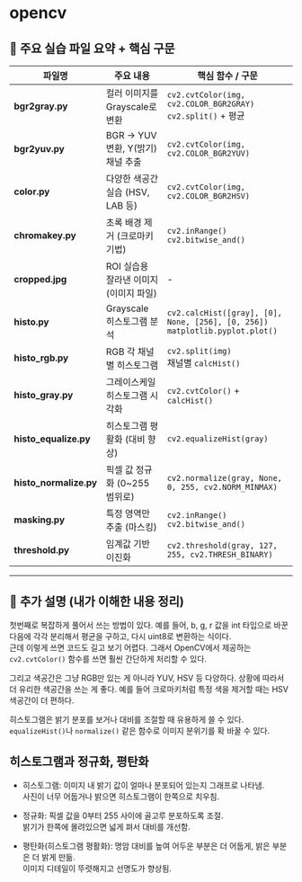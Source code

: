 # opencv

## 📂 주요 실습 파일 요약 + 핵심 구문

| 파일명 | 주요 내용 | 핵심 함수 / 구문 |
|--------|-----------|------------------|
| **bgr2gray.py** | 컬러 이미지를 Grayscale로 변환 | `cv2.cvtColor(img, cv2.COLOR_BGR2GRAY)`<br>`cv2.split()` + 평균 |
| **bgr2yuv.py** | BGR → YUV 변환, Y(밝기) 채널 추출 | `cv2.cvtColor(img, cv2.COLOR_BGR2YUV)` |
| **color.py** | 다양한 색공간 실습 (HSV, LAB 등) | `cv2.cvtColor(img, cv2.COLOR_BGR2HSV)` |
| **chromakey.py** | 초록 배경 제거 (크로마키 기법) | `cv2.inRange()`<br>`cv2.bitwise_and()` |
| **cropped.jpg** | ROI 실습용 잘라낸 이미지 (이미지 파일) | - |
| **histo.py** | Grayscale 히스토그램 분석 | `cv2.calcHist([gray], [0], None, [256], [0, 256])`<br>`matplotlib.pyplot.plot()` |
| **histo_rgb.py** | RGB 각 채널별 히스토그램 | `cv2.split(img)`<br>채널별 `calcHist()` |
| **histo_gray.py** | 그레이스케일 히스토그램 시각화 | `cv2.cvtColor()` + `calcHist()` |
| **histo_equalize.py** | 히스토그램 평활화 (대비 향상) | `cv2.equalizeHist(gray)` |
| **histo_normalize.py** | 픽셀 값 정규화 (0~255 범위로) | `cv2.normalize(gray, None, 0, 255, cv2.NORM_MINMAX)` |
| **masking.py** | 특정 영역만 추출 (마스킹) | `cv2.inRange()`<br>`cv2.bitwise_and()` |
| **threshold.py** | 임계값 기반 이진화 | `cv2.threshold(gray, 127, 255, cv2.THRESH_BINARY)` |

---

## 📝 추가 설명 (내가 이해한 내용 정리)

첫번째로 복잡하게 풀어서 쓰는 방법이 있다. 예를 들어, b, g, r 값을 int 타입으로 바꾼 다음에 각각 분리해서 평균을 구하고, 다시 uint8로 변환하는 식이다.  
근데 이렇게 쓰면 코드도 길고 보기 어렵다. 그래서 OpenCV에서 제공하는 `cv2.cvtColor()` 함수를 쓰면 훨씬 간단하게 처리할 수 있다.

그리고 색공간은 그냥 RGB만 있는 게 아니라 YUV, HSV 등 다양하다. 상황에 따라서 더 유리한 색공간을 쓰는 게 좋다. 예를 들어 크로마키처럼 특정 색을 제거할 때는 HSV 색공간이 더 편하다.

히스토그램은 밝기 분포를 보거나 대비를 조절할 때 유용하게 쓸 수 있다. `equalizeHist()`나 `normalize()` 같은 함수로 이미지 분위기를 확 바꿀 수 있다.

## 히스토그램과 정규화, 평탄화

- 히스토그램: 이미지 내 밝기 값이 얼마나 분포되어 있는지 그래프로 나타냄.  
  사진이 너무 어둡거나 밝으면 히스토그램이 한쪽으로 치우침.

- 정규화: 픽셀 값을 0부터 255 사이에 골고루 분포하도록 조절.  
  밝기가 한쪽에 몰려있으면 넓게 펴서 대비를 개선함.

- 평탄화(히스토그램 평활화): 명암 대비를 높여 어두운 부분은 더 어둡게, 밝은 부분은 더 밝게 만듦.  
  이미지 디테일이 뚜렷해지고 선명도가 향상됨.


